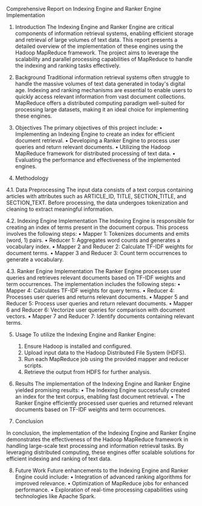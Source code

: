 Comprehensive Report on Indexing Engine and Ranker Engine Implementation

1. Introduction
The Indexing Engine and Ranker Engine are critical components of information retrieval systems, enabling efficient storage and retrieval of large volumes of text data. This report presents a detailed overview of the implementation of these engines using the Hadoop MapReduce framework. The project aims to leverage the scalability and parallel processing capabilities of MapReduce to handle the indexing and ranking tasks effectively.

2. Background
Traditional information retrieval systems often struggle to handle the massive volumes of text data generated in today's digital age. Indexing and ranking mechanisms are essential to enable users to quickly access relevant information from vast document collections. MapReduce offers a distributed computing paradigm well-suited for processing large datasets, making it an ideal choice for implementing these engines.

3. Objectives
The primary objectives of this project include:
    • Implementing an Indexing Engine to create an index for efficient document retrieval.
    • Developing a Ranker Engine to process user queries and return relevant documents.
    • Utilizing the Hadoop MapReduce framework for distributed processing of text data.
    • Evaluating the performance and effectiveness of the implemented engines.

4. Methodology

4.1. Data Preprocessing
The input data consists of a text corpus containing articles with attributes such as ARTICLE_ID, TITLE, SECTION_TITLE, and SECTION_TEXT. Before processing, the data undergoes tokenization and cleaning to extract meaningful information.

4.2. Indexing Engine Implementation
The Indexing Engine is responsible for creating an index of terms present in the document corpus. This process involves the following steps:
    • Mapper 1: Tokenizes documents and emits (word, 1) pairs.
    • Reducer 1: Aggregates word counts and generates a vocabulary index.
    • Mapper 2 and Reducer 2: Calculate TF-IDF weights for document terms.
    • Mapper 3 and Reducer 3: Count term occurrences to generate a vocabulary.

4.3. Ranker Engine Implementation
The Ranker Engine processes user queries and retrieves relevant documents based on TF-IDF weights and term occurrences. The implementation includes the following steps:
    • Mapper 4: Calculates TF-IDF weights for query terms.
    • Reducer 4: Processes user queries and returns relevant documents.
    • Mapper 5 and Reducer 5: Process user queries and return relevant documents.
    • Mapper 6 and Reducer 6: Vectorize user queries for comparison with document vectors.
    • Mapper 7 and Reducer 7: Identify documents containing relevant terms.

5. Usage
To utilize the Indexing Engine and Ranker Engine:
    1. Ensure Hadoop is installed and configured.
    2. Upload input data to the Hadoop Distributed File System (HDFS).
    3. Run each MapReduce job using the provided mapper and reducer scripts.
    4. Retrieve the output from HDFS for further analysis.

6. Results
The implementation of the Indexing Engine and Ranker Engine yielded promising results:
    • The Indexing Engine successfully created an index for the text corpus, enabling fast document retrieval.
    • The Ranker Engine efficiently processed user queries and returned relevant documents based on TF-IDF weights and term occurrences.

7. Conclusion

In conclusion, the implementation of the Indexing Engine and Ranker Engine demonstrates the effectiveness of the Hadoop MapReduce framework in handling large-scale text processing and information retrieval tasks. By leveraging distributed computing, these engines offer scalable solutions for efficient indexing and ranking of text data.

8. Future Work
Future enhancements to the Indexing Engine and Ranker Engine could include:
    • Integration of advanced ranking algorithms for improved relevance.
    • Optimization of MapReduce jobs for enhanced performance.
    • Exploration of real-time processing capabilities using technologies like Apache Spark.
